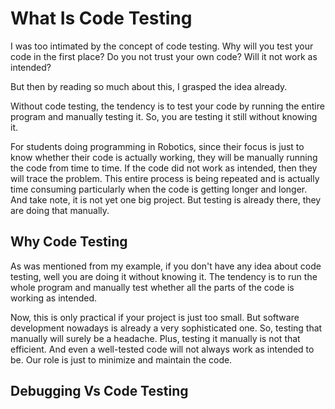 # What Is Code Testing
I was too intimated by the concept of code testing. Why
will you test your code in the first place? Do
you not trust your own code? Will it
not work as intended?

But then by reading so much about this, I grasped
the idea already.

Without code testing, the tendency is to test
your code by running the entire program and
manually testing it. So, you are testing
it still without knowing it.

For students doing programming in Robotics,
since their focus is just to know
whether their code is actually working,
they will be manually running the code
from time to time. If the code did not
work as intended, then they will trace
the problem. This entire process
is being repeated and is actually time
consuming particularly when the code
is getting longer and longer. And take
note, it is not yet one big project.
But testing is already there, they are 
doing that manually.

## Why Code Testing
As was mentioned from my example,
if you don't have any idea about
code testing, well you are doing it
without knowing it. The tendency is to
run the whole program and manually 
test whether all the parts of the 
code is working as intended.

Now, this is only practical if your
project is just too small. But
software development nowadays 
is already a very sophisticated one.
So, testing that manually will surely
be a headache. Plus, testing it
manually is not that efficient.
And even a well-tested code will not
always work as intended to be.
Our role is just to minimize and 
maintain the code.

## Debugging Vs Code Testing

 
